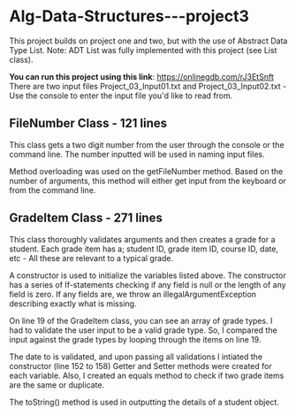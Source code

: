 # Alg-Data-Structures---project3
This project builds on project one and two, but with the use of Abstract Data Type List. Note: ADT List was fully implemented with this project (see List class).

**You can run this project using this link**: https://onlinegdb.com/rJ3EtSnft
There are two input files Project_03_Input01.txt and Project_03_Input02.txt - Use the console to enter the input file you'd like to read from.


## FileNumber Class - 121 lines
This  class gets a two digit number from the user through the console or the command line.
The number inputted will be used in naming input files.

Method overloading was used on the getFileNumber method. Based on the number of arguments, this 
method will either get input from the keyboard or from the command line.

## GradeItem Class - 271 lines
This class thoroughly validates arguments and then creates a grade for a student.
Each grade item has a; student ID, grade item ID, course ID, date, etc - All these are
relevant to a typical grade.

A constructor is used to initialize the variables listed above. The constructor has a series
of If-statements checking if any field is null or the length of any field is zero. If any fields are,
we throw an illegalArgumentException describing exactly what is missing.

On line 19 of the GradeItem class, you can see an array of grade types. I had to validate the user
input to be a valid grade type. So, I compared the input against the grade types by looping through
the items on line 19.

The date to is validated, and upon passing all validations I intiated the constructor (line 152 to 158)
Getter and Setter methods were created for each variable. Also, I created an equals method to check
if two grade items are the same or duplicate. 

The toString() method is used in outputting the details of a student object.
